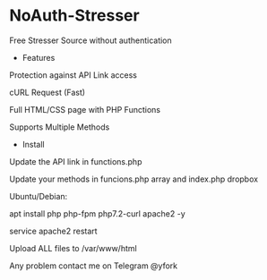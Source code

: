 # NoAuth-Stresser
Free Stresser Source without authentication


- Features

Protection against API Link access

cURL Request (Fast)

Full HTML/CSS page with PHP Functions

Supports Multiple Methods

- Install

Update the API link in functions.php

Update your methods in funcions.php array and index.php dropbox

Ubuntu/Debian:

apt install php php-fpm php7.2-curl apache2 -y

service apache2 restart

Upload ALL files to /var/www/html


Any problem contact me on Telegram @yfork
